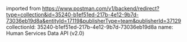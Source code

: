 imported from https://www.postman.com/v1/backend/redirect?type=collection&id=35240-b1ef51ed-217b-4e12-9b7d-73036eb19d8a&entityId=17119&publisherType=team&publisherId=37129
collectionId: 35240-b1ef51ed-217b-4e12-9b7d-73036eb19d8a
name: Human Services Data API (v2.0)